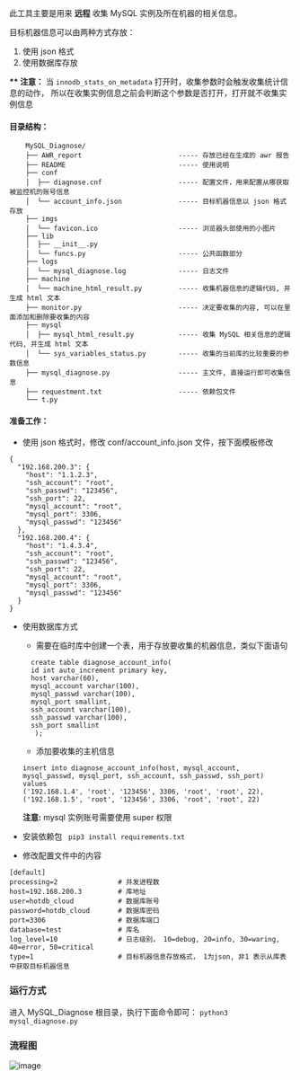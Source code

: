 此工具主要是用来 __远程__ 收集 MySQL 实例及所在机器的相关信息。

目标机器信息可以由两种方式存放：
1. 使用 json 格式
2. 使用数据库存放

__** 注意：__
  当 `innodb_stats_on_metadata` 打开时，收集参数时会触发收集统计信息的动作， 所以在收集实例信息之前会判断这个参数是否打开，打开就不收集实例信息

#### 目录结构：
```
    MySQL_Diagnose/
    ├── AWR_report                        ----- 存放已经在生成的 awr 报告
    ├── README                            ----- 使用说明
    ├── conf
    │  ├── diagnose.cnf                   ----- 配置文件，用来配置从哪获取被监控机的账号信息
    │  └── account_info.json              ----- 目标机器信息以 json 格式存放
    ├── imgs
    │  └── favicon.ico                    ----- 浏览器头部使用的小图片
    ├── lib
    │  ├── __init__.py
    │  └── funcs.py                       ----- 公共函数部分
    ├── logs
    │  └── mysql_diagnose.log             ----- 日志文件
    ├── machine
    │  └── machine_html_result.py         ----- 收集机器信息的逻辑代码, 并生成 html 文本
    ├── monitor.py                        ----- 决定要收集的内容, 可以在里面添加和删除要收集的内容
    ├── mysql
    │  ├── mysql_html_result.py           ----- 收集 MySQL 相关信息的逻辑代码, 并生成 html 文本
    │  └── sys_variables_status.py        ----- 收集的当前库的比较重要的参数信息
    ├── mysql_diagnose.py                 ----- 主文件, 直接运行即可收集信息
    ├── requestment.txt                   ----- 依赖包文件
    └── t.py
```

#### 准备工作：
- 使用 json 格式时，修改 conf/account_info.json 文件，按下面模板修改
```
{
  "192.168.200.3": {
    "host": "1.1.2.3",
    "ssh_account": "root",
    "ssh_passwd": "123456",
    "ssh_port": 22,
    "mysql_account": "root",
    "mysql_port": 3306,
    "mysql_passwd": "123456"
  },
  "192.168.200.4": {
    "host": "1.4.3.4",
    "ssh_account": "root",
    "ssh_passwd": "123456",
    "ssh_port": 22,
    "mysql_account": "root",
    "mysql_port": 3306,
    "mysql_passwd": "123456"
  }
}
```
- 使用数据库方式
  - 需要在临时库中创建一个表，用于存放要收集的机器信息，类似下面语句
  ```
    create table diagnose_account_info(
    id int auto_increment primary key,
    host varchar(60),
    mysql_account varchar(100),
    mysql_passwd varchar(100),
    mysql_port smallint,
    ssh_account varchar(100),
    ssh_passwd varchar(100),
    ssh_port smallint
     );
  ```

  - 添加要收集的主机信息
  ```
  insert into diagnose_account_info(host, mysql_account, mysql_passwd, mysql_port, ssh_account, ssh_passwd, ssh_port)
  values
  ('192.168.1.4', 'root', '123456', 3306, 'root', 'root', 22),
  ('192.168.1.5', 'root', '123456', 3306, 'root', 'root', 22)
  ```
  __注意:__ mysql 实例账号需要使用 super 权限


- 安装依赖包
` pip3 install requirements.txt`

- 修改配置文件中的内容
```
[default]
processing=2               # 并发进程数
host=192.168.200.3         # 库地址
user=hotdb_cloud           # 数据库账号
password=hotdb_cloud       # 数据库密码
port=3306                  # 数据库端口
database=test              # 库名
log_level=10               # 日志级别， 10=debug, 20=info, 30=waring, 40=error, 50=critical
type=1                     # 目标机器信息存放格式， 1为json, 非1 表示从库表中获取目标机器信息
```

### 运行方式
进入 MySQL_Diagnose 根目录，执行下面命令即可：
`python3 mysql_diagnose.py`

### 流程图
![image](https://github.com/thinkdb/MySQL_Diagnose/tree/master/imgs/flow_chart.png)